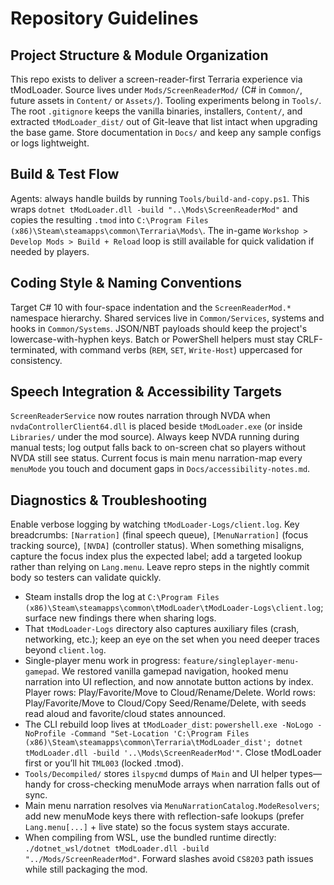 # Repository Guidelines

## Project Structure & Module Organization
This repo exists to deliver a screen-reader-first Terraria experience via tModLoader. Source lives under `Mods/ScreenReaderMod/` (C# in `Common/`, future assets in `Content/` or `Assets/`). Tooling experiments belong in `Tools/`. The root `.gitignore` keeps the vanilla binaries, installers, `Content/`, and extracted `tModLoader_dist/` out of Git-leave that list intact when upgrading the base game. Store documentation in `Docs/` and keep any sample configs or logs lightweight.

## Build & Test Flow
Agents: always handle builds by running `Tools/build-and-copy.ps1`. This wraps `dotnet tModLoader.dll -build "..\Mods\ScreenReaderMod"` and copies the resulting `.tmod` into `C:\Program Files (x86)\Steam\steamapps\common\Terraria\Mods\`. The in-game `Workshop > Develop Mods > Build + Reload` loop is still available for quick validation if needed by players.

## Coding Style & Naming Conventions
Target C# 10 with four-space indentation and the `ScreenReaderMod.*` namespace hierarchy. Shared services live in `Common/Services`, systems and hooks in `Common/Systems`. JSON/NBT payloads should keep the project's lowercase-with-hyphen keys. Batch or PowerShell helpers must stay CRLF-terminated, with command verbs (`REM`, `SET`, `Write-Host`) uppercased for consistency.

## Speech Integration & Accessibility Targets
`ScreenReaderService` now routes narration through NVDA when `nvdaControllerClient64.dll` is placed beside `tModLoader.exe` (or inside `Libraries/` under the mod source). Always keep NVDA running during manual tests; log output falls back to on-screen chat so players without NVDA still see status. Current focus is main menu narration-map every `menuMode` you touch and document gaps in `Docs/accessibility-notes.md`.

## Diagnostics & Troubleshooting
Enable verbose logging by watching `tModLoader-Logs/client.log`. Key breadcrumbs: `[Narration]` (final speech queue), `[MenuNarration]` (focus tracking source), `[NVDA]` (controller status). When something misaligns, capture the focus index plus the expected label; add a targeted lookup rather than relying on `Lang.menu`. Leave repro steps in the nightly commit body so testers can validate quickly.
- Steam installs drop the log at `C:\Program Files (x86)\Steam\steamapps\common\tModLoader\tModLoader-Logs\client.log`; surface new findings there when sharing logs.
- That `tModLoader-Logs` directory also captures auxiliary files (crash, networking, etc.); keep an eye on the set when you need deeper traces beyond `client.log`.
- Single-player menu work in progress: `feature/singleplayer-menu-gamepad`. We restored vanilla gamepad navigation, hooked menu narration into UI reflection, and now annotate button actions by index. Player rows: Play/Favorite/Move to Cloud/Rename/Delete. World rows: Play/Favorite/Move to Cloud/Copy Seed/Rename/Delete, with seeds read aloud and favorite/cloud states announced.
- The CLI rebuild loop lives at `tModLoader_dist`: `powershell.exe -NoLogo -NoProfile -Command "Set-Location 'C:\Program Files (x86)\Steam\steamapps\common\Terraria\tModLoader_dist'; dotnet tModLoader.dll -build '..\Mods\ScreenReaderMod'"`. Close tModLoader first or you’ll hit `TML003` (locked .tmod).
- `Tools/Decompiled/` stores `ilspycmd` dumps of `Main` and UI helper types—handy for cross-checking menuMode arrays when narration falls out of sync.
- Main menu narration resolves via `MenuNarrationCatalog.ModeResolvers`; add new menuMode keys there with reflection-safe lookups (prefer `Lang.menu[...]` + live state) so the focus system stays accurate. 
- When compiling from WSL, use the bundled runtime directly: `./dotnet_wsl/dotnet tModLoader.dll -build "../Mods/ScreenReaderMod"`. Forward slashes avoid `CS8203` path issues while still packaging the mod. 
